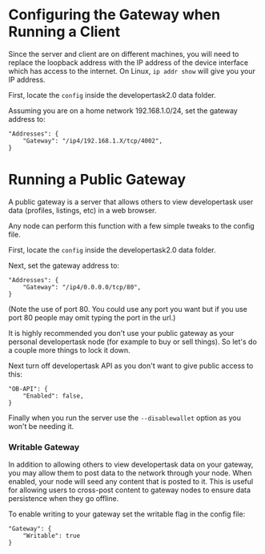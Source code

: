 Configuring the Gateway when Running a Client
=============================================
Since the server and client are on different machines, you will need to replace the loopback address with the IP address of the device interface which has access to the internet.  On Linux, `ip addr show` will give you your IP address.

First, locate the `config` inside the developertask2.0 data folder.

Assuming you are on a home network 192.168.1.0/24, set the gateway address to:

```
"Addresses": {
    "Gateway": "/ip4/192.168.1.X/tcp/4002",
}
```

Running a Public Gateway
=========================
A public gateway is a server that allows others to view developertask user data (profiles, listings, etc) in a web browser.

Any node can perform this function with a few simple tweaks to the config file.

First, locate the `config` inside the developertask2.0 data folder.

Next, set the gateway address to:

```
"Addresses": {
    "Gateway": "/ip4/0.0.0.0/tcp/80",
}
```

(Note the use of port 80. You could use any port you want but if you use port 80 people may omit typing the port in the url.)

It is highly recommended you don't use your public gateway as your personal developertask node (for example to buy or sell things). So let's do a couple more things to lock it down.


Next turn off developertask API as you don't want to give public access to this:

```
"OB-API": {
    "Enabled": false,
}
````

Finally when you run the server use the `--disablewallet` option as you won't be needing it.

### Writable Gateway

In addition to allowing others to view developertask data on your gateway, you may allow them to post data to the network through your node.
When enabled, your node will seed any content that is posted to it. This is useful for allowing users to cross-post content to gateway nodes to ensure data persistence when they go offline.

To enable writing to your gateway set the writable flag in the config file:

```
"Gateway": {
    "Writable": true
}
```
